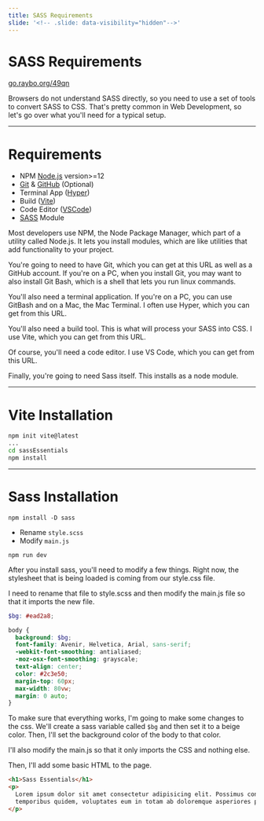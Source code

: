 ```yaml
---
title: SASS Requirements
slide: '<!-- .slide: data-visibility="hidden"-->'
---
```


<!-- .slide: data-state="layout-title" class="bg-dark"-->

# SASS Requirements

<div class="slide-link"><a href="https://go.raybo.org/49qn"><i class="fab fa-slideshare"></i> go.raybo.org/49qn</a></div>

> >

Browsers do not understand SASS directly, so you need to use a set of tools to convert SASS to CSS. That's pretty common in Web Development, so let's go over what you'll need for a typical setup.

---

# Requirements

- NPM [Node.js](https://nodejs.org/) version>=12
- [Git](https://git-scm.com/) & [GitHub](https://github.com/) (Optional)
- Terminal App ([Hyper](https://hyper.is))
- Build ([Vite](https://vitejs.dev/))
- Code Editor ([VSCode](https://vscode.dev/))
- [SASS](https://sass-lang.com/) Module

> >

Most developers use NPM, the Node Package Manager, which part of a utility called Node.js. It lets you install modules, which are like utilities that add functionality to your project.

You're going to need to have Git, which you can get at this URL as well as a GitHub account. If you're on a PC, when you install Git, you may want to also install Git Bash, which is a shell that lets you run linux commands.

You'll also need a terminal application. If you're on a PC, you can use GitBash and on a Mac, the Mac Terminal. I often use Hyper, which you can get from this URL.

You'll also need a build tool. This is what will process your SASS into CSS. I use Vite, which you can get from this URL.

Of course, you'll need a code editor. I use VS Code, which you can get from this URL.

Finally, you're going to need Sass itself. This installs as a node module.

---

# Vite Installation

```bash
npm init vite@latest
...
cd sassEssentials
npm install
```

---

# Sass Installation

```
npm install -D sass
```

- Rename `style.scss`
- Modify `main.js`

```
npm run dev
```

> >

After you install sass, you'll need to modify a few things. Right now, the stylesheet that is being loaded is coming from our style.css file.

I need to rename that file to style.scss and then modify the main.js file so that it imports the new file.

```scss
$bg: #ead2a8;

body {
  background: $bg;
  font-family: Avenir, Helvetica, Arial, sans-serif;
  -webkit-font-smoothing: antialiased;
  -moz-osx-font-smoothing: grayscale;
  text-align: center;
  color: #2c3e50;
  margin-top: 60px;
  max-width: 80vw;
  margin: 0 auto;
}
```

To make sure that everything works, I'm going to make some changes to the css. We'll create a sass variable called `$bg` and then set it to a beige color. Then, I'll set the background color of the body to that color.

I'll also modify the main.js so that it only imports the CSS and nothing else.

Then, I'll add some basic HTML to the page.

```html
<h1>Sass Essentials</h1>
<p>
  Lorem ipsum dolor sit amet consectetur adipisicing elit. Possimus consequatur maiores adipisci pariatur perferendis alias laborum cupiditate saepe
  temporibus quidem, voluptates eum in totam ab doloremque asperiores porro ea deleniti.
</p>
```
